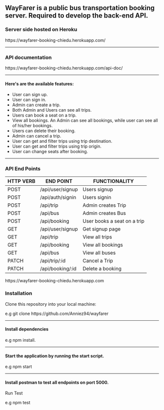 <h2>WayFarer is a public bus transportation booking server. Required to develop the back-end API.</h2>

<h3>Server side hosted on Heroku</h3>
https://wayfarer-booking-chiedu.herokuapp.com/
<hr>

<h3>API documentation</h3>
https://wayfarer-booking-chiedu.herokuapp.com/api-doc/
<hr>

<h4>Here's are the available features:</h4>
<ul>
<li>User can sign up.</li>
<li>User can sign in.</li>
<li>Admin can create a trip.</li>
<li> Both Admin and Users can see all trips.</li>
<li> Users can book a seat on a trip.</li>
<li> View all bookings. An Admin can see all bookings, while user can see all of his/her bookings.</li>
<li> Users can delete their booking.</li>
<li> Admin can cancel a trip.</li>
<li> User can get and filter trips using trip destination.</li>
<li> User can get and filter trips using trip origin.</li>
<li> User can change seats after booking.</li>
</ul>
<hr>

<h3> API End Points</h3>
<table>
<thead>
<tr>
<th>HTTP VERB</th>
<th>END POINT</th>
<th>FUNCTIONALITY</th>
</tr>
</thead>
<tbody>

<tr>
<td>POST</td>
<td>/api/user/signup</td>
<td>Users signup</td>
</tr>

<tr>
<td>POST</td>
<td>/api/auth/signin</td>
<td>Users signin</td>
</tr>

<tr>
<td>POST</td>
<td>/api/trip</td>
<td>Admin creates Trip</td>
</tr>

<tr>
<td>POST</td>
<td>/api/bus</td>
<td>Admin creates Bus</td>
</tr>

<tr>
<td>POST</td>
<td>/api/booking</td>
<td>User books a seat on a trip</td>
</tr>

<tr>
<td>GET</td>
<td>/api/user/signup</td>
<td>Get signup page</td>
</tr>

<tr>
<td>GET</td>
<td>/api/trip</td>
<td>View all trips</td>
</tr>

<tr>
<td>GET</td>
<td>/api/booking</td>
<td>View all bookings</td>
</tr>

<tr>
<td>GET</td>
<td>/api/bus</td>
<td>View all buses</td>
</tr>

<tr>
<td>PATCH</td>
<td>/api/trip/:id</td>
<td>Cancel a Trip</td>
</tr>

<tr>
<td>PATCH</td>
<td>/api/booking/:id</td>
<td>Delete a booking</td>
</tr>


</tbody>

</table>
<p>https://wayfarer-booking-chiedu.herokuapp.com</p>

<h3>Installation</h3>
Clone this repository into your local machine:
<p>e.g git clone https://github.com/Anniez94/wayfarer</p>
<hr>
<h4>Install dependencies</h4>
<p>e.g npm install.</p>
<hr>
<h4>Start the application by running the start script.</h4>
<p>e.g npm start</p>
<hr>
<h4>Install postman to test all endpoints on port 5000.</h4>
Run Test
<p>e.g npm test</p>